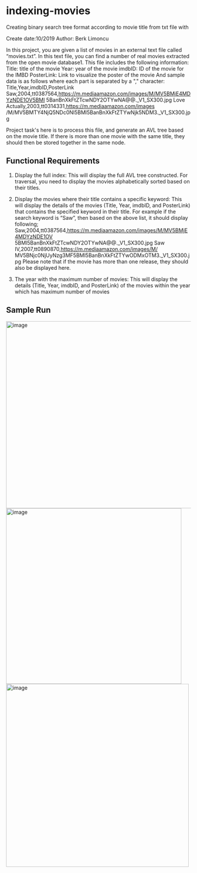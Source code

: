 # indexing-movies
Creating binary search tree format according to movie title from txt file with

Create date:10/2019 
Author: Berk Limoncu


In this project, you are given a list of movies in an external text file called “movies.txt”. In this text file, you can find a number of real movies extracted from the open movie database1.
This file includes the following information: Title: title of the movie
Year: year of the movie
imdbID: ID of the movie for the IMBD
PosterLink: Link to visualize the poster of the movie
And sample data is as follows where each part is separated by a "," character: Title,Year,imdbID,PosterLink
Saw,2004,tt0387564,https://m.mediaamazon.com/images/M/MV5BMjE4MDYzNDE1OV5BMl 5BanBnXkFtZTcwNDY2OTYwNA@@._V1_SX300.jpg
Love Actually,2003,tt0314331,https://m.mediaamazon.com/images /M/MV5BMTY4NjQ5NDc0Nl5BMl5BanBnXkFtZTYwNjk5NDM3._V1_SX300.jpg

Project task's here is to process this file, and generate an AVL tree based on the movie title. If there is more than one movie with the same title, they should then be stored together in the same node.



<h2>Functional Requirements</h2>

1) Display the full index: This will display the full AVL tree constructed. For traversal, you need to display the movies alphabetically sorted based on their titles.
2) Display the movies where their title contains a specific keyword: This will display the details of the movies (Title, Year, imdbID, and PosterLink) that contains the specified keyword in their title. For example if the search keyword is “Saw”, then based on the above list, it should display following;
Saw,2004,tt0387564,https://m.mediaamazon.com/images/M/MV5BMjE4MDYzNDE1OV 5BMl5BanBnXkFtZTcwNDY2OTYwNA@@._V1_SX300.jpg
Saw IV,2007,tt0890870,https://m.mediaamazon.com/images/M/ MV5BNjc0NjUyNzg3MF5BMl5BanBnXkFtZTYwODMxOTM3._V1_SX300.jpg
Please note that if the movie has more than one release, they should also be displayed
here.

3) The year with the maximum number of movies: This will display the details (Title, Year,
imdbID, and PosterLink) of the movies within the year which has maximum number of movies




<h2>Sample Run</h2>

<img width="509" alt="image" src="https://user-images.githubusercontent.com/76854271/156812791-eb83fc76-a737-4b82-8e85-c271d583e856.png">

<img width="478" alt="image" src="https://user-images.githubusercontent.com/76854271/156812848-97fac0b0-4305-4ca7-b8c6-a9b854d30ac7.png">

<img width="498" alt="image" src="https://user-images.githubusercontent.com/76854271/156812885-2beb6afe-fe51-48ac-8220-3bf5c1e7a579.png">



